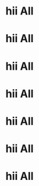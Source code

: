 <html>
<head>
<title>Hello</title>
</head>
<body>
 <h1>hii All</h1>
 <h1>hii All</h1>
 <h1>hii All</h1>
 <h1>hii All</h1>
 <h1>hii All</h1>
 <h1>hii All</h1>
 <h1>hii All</h1>
</body>
</html>

